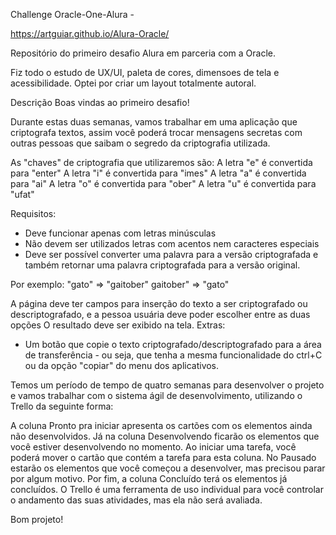 Challenge Oracle-One-Alura -

https://artguiar.github.io/Alura-Oracle/

Repositório do primeiro desafio Alura em parceria com a Oracle.

Fiz todo o estudo de UX/UI, paleta de cores, dimensoes de tela e acessibilidade. 
Optei por criar um layout totalmente autoral.

Descrição
Boas vindas ao primeiro desafio!

Durante estas duas semanas, vamos trabalhar em uma aplicação que criptografa textos, assim você poderá trocar mensagens secretas com outras pessoas que saibam o segredo da criptografia utilizada.

As "chaves" de criptografia que utilizaremos são:
A letra "e" é convertida para "enter"
A letra "i" é convertida para "imes"
A letra "a" é convertida para "ai"
A letra "o" é convertida para "ober"
A letra "u" é convertida para "ufat"

Requisitos:
- Deve funcionar apenas com letras minúsculas
- Não devem ser utilizados letras com acentos nem caracteres especiais
- Deve ser possível converter uma palavra para a versão criptografada e também retornar uma palavra criptografada para a versão original.

Por exemplo:
"gato" => "gaitober"
gaitober" => "gato"

A página deve ter campos para inserção do texto a ser criptografado ou descriptografado, e a pessoa usuária deve poder escolher entre as duas opções
O resultado deve ser exibido na tela.
Extras:
- Um botão que copie o texto criptografado/descriptografado para a área de transferência - ou seja, que tenha a mesma funcionalidade do ctrl+C ou da opção "copiar" do menu dos aplicativos.

Temos um período de tempo de quatro semanas para desenvolver o projeto e vamos trabalhar com o sistema ágil de desenvolvimento, utilizando o Trello da seguinte forma:

A coluna Pronto pra iniciar apresenta os cartões com os elementos ainda não desenvolvidos.
Já na coluna Desenvolvendo ficarão os elementos que você estiver desenvolvendo no momento. Ao iniciar uma tarefa, você poderá mover o cartão que contém a tarefa para esta coluna.
No Pausado estarão os elementos que você começou a desenvolver, mas precisou parar por algum motivo.
Por fim, a coluna Concluído terá os elementos já concluídos.
O Trello é uma ferramenta de uso individual para você controlar o andamento das suas atividades, mas ela não será avaliada.

Bom projeto!
